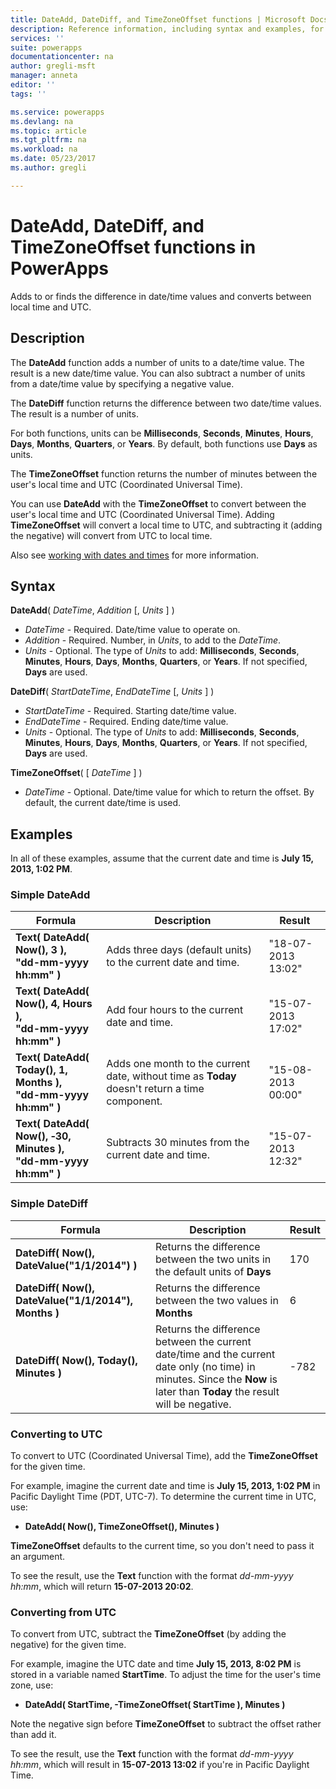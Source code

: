 ```yaml
---
title: DateAdd, DateDiff, and TimeZoneOffset functions | Microsoft Docs
description: Reference information, including syntax and examples, for the DateAdd, DateDiff, and TimeZoneOffset functions in PowerApps
services: ''
suite: powerapps
documentationcenter: na
author: gregli-msft
manager: anneta
editor: ''
tags: ''

ms.service: powerapps
ms.devlang: na
ms.topic: article
ms.tgt_pltfrm: na
ms.workload: na
ms.date: 05/23/2017
ms.author: gregli

---
```

# DateAdd, DateDiff, and TimeZoneOffset functions in PowerApps
Adds to or finds the difference in date/time values and converts between local time and UTC.

## Description
The **DateAdd** function adds a number of units to a date/time value. The result is a new date/time value. You can also subtract a number of units from a date/time value by specifying a negative value.

The **DateDiff** function returns the difference between two date/time values. The result is a number of units.

For both functions, units can be **Milliseconds**, **Seconds**, **Minutes**, **Hours**, **Days**, **Months**, **Quarters**, or **Years**.  By default, both functions use **Days** as units.

The **TimeZoneOffset** function returns the number of minutes between the user's local time and UTC (Coordinated Universal Time).   

You can use **DateAdd** with the **TimeZoneOffset** to convert between the user's local time and UTC (Coordinated Universal Time).  Adding **TimeZoneOffset** will convert a local time to UTC, and subtracting it (adding the negative) will convert from UTC to local time.

Also see [working with dates and times](../maker/show-text-dates-times.md) for more information.

## Syntax
**DateAdd**( *DateTime*, *Addition* [, *Units* ] )

* *DateTime* - Required. Date/time value to operate on.
* *Addition* - Required. Number, in *Units*, to add to the *DateTime*.
* *Units* - Optional. The type of *Units* to add: **Milliseconds**, **Seconds**, **Minutes**, **Hours**, **Days**, **Months**, **Quarters**, or **Years**.  If not specified, **Days** are used.

**DateDiff**( *StartDateTime*, *EndDateTime* [, *Units* ] )

* *StartDateTime* - Required. Starting date/time value.
* *EndDateTime* - Required. Ending date/time value.
* *Units* - Optional. The type of *Units* to add: **Milliseconds**, **Seconds**, **Minutes**, **Hours**, **Days**, **Months**, **Quarters**, or **Years**.  If not specified, **Days** are used.

**TimeZoneOffset**( [ *DateTime* ] )

* *DateTime* - Optional.  Date/time value for which to return the offset.  By default, the current date/time is used.

## Examples
In all of these examples, assume that the current date and time is **July 15, 2013, 1:02 PM**.

### Simple DateAdd
| Formula | Description | Result |
| --- | --- | --- |
| **Text( DateAdd( Now(), 3 ),<br>"dd-mm-yyyy hh:mm" )** |Adds three days (default units) to the current date and time. |"18-07-2013 13:02" |
| **Text( DateAdd( Now(), 4, Hours ),<br>"dd-mm-yyyy hh:mm" )** |Add four hours to the current date and time. |"15-07-2013 17:02" |
| **Text( DateAdd( Today(), 1, Months ),<br>"dd-mm-yyyy hh:mm" )** |Adds one month to the current date, without time as **Today** doesn't return a time component. |"15-08-2013 00:00" |
| **Text( DateAdd( Now(), &#8209;30, Minutes ),<br>"dd-mm-yyyy hh:mm" )** |Subtracts 30 minutes from the current date and time. |"15-07-2013 12:32" |

### Simple DateDiff
| Formula | Description | Result |
| --- | --- | --- |
| **DateDiff( Now(), DateValue("1/1/2014") )** |Returns the difference between the two units in the default units of **Days** |170 |
| **DateDiff( Now(), DateValue("1/1/2014"), Months )** |Returns the difference between the two values in **Months** |6 |
| **DateDiff( Now(), Today(), Minutes )** |Returns the difference between the current date/time and the current date only (no time) in minutes.  Since the **Now** is later than **Today** the result will be negative. |-782 |

### Converting to UTC
To convert to UTC (Coordinated Universal Time), add the **TimeZoneOffset** for the given time.  

For example, imagine the current date and time is **July 15, 2013, 1:02 PM** in Pacific Daylight Time (PDT, UTC-7).  To determine the current time in UTC, use:

* **DateAdd( Now(), TimeZoneOffset(), Minutes )**

**TimeZoneOffset** defaults to the current time, so you don't need to pass it an argument.

To see the result, use the **Text** function with the format *dd-mm-yyyy hh:mm*, which will return **15-07-2013 20:02**.

### Converting from UTC
To convert from UTC, subtract the **TimeZoneOffset** (by adding the negative) for the given time.

For example, imagine the UTC date and time **July 15, 2013, 8:02 PM** is stored in a variable named **StartTime**. To adjust the time for the user's time zone, use:

* **DateAdd( StartTime, -TimeZoneOffset( StartTime ), Minutes )**

Note the negative sign before **TimeZoneOffset** to subtract the offset rather than add it.

To see the result, use the **Text** function with the format *dd-mm-yyyy hh:mm*, which will result in **15-07-2013 13:02** if you're in Pacific Daylight Time.

